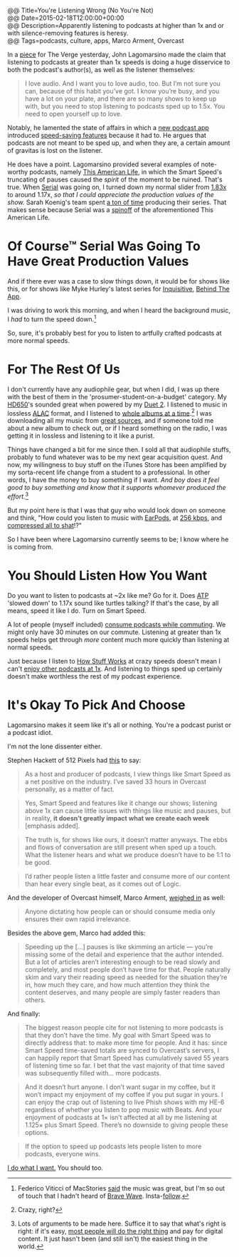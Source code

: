 @@ Title=You're Listening Wrong (No You're Not)   
@@ Date=2015-02-18T12:00:00+00:00  
@@ Description=Apparently listening to podcasts at higher than 1x and or with silence-removing features is heresy.  
@@ Tags=podcasts, culture, apps, Marco Arment, Overcast  

In a [piece][theverge] for The Verge yesterday, John Lagomarsino made the claim that listening to podcasts at greater than 1x speeds is doing a huge disservice to both the podcast's author(s), as well as the listener themselves:
>I love audio. And I want you to love audio, too. But I’m not sure you can, because of this habit you’ve got. I know you’re busy, and you have a lot on your plate, and there are so many shows to keep up with, but you need to stop listening to podcasts sped up to 1.5x. You need to open yourself up to love.

Notably, he lamented the state of affairs in which a [new podcast app][overcast] introduced [speed-saving features][marco] because it had to. He argues that podcasts are not meant to be sped up, and when they are, a certain amount of gravitas is lost on the listener.

He does have a point. Lagomarsino provided several examples of note-worthy podcasts, namely [This American Life][thisamericanlife], in which the Smart Speed's truncating of pauses caused the *spirit* of the moment to be ruined. That's true. When [Serial][serialpodcast] was going on, I turned down my normal slider from [1.83x][d] to around 1.17x, *so that I could appreciate the production values of the show.* Sarah Koenig's team spent [a ton of time][rollingstone] producing their series. That makes sense because Serial was a [spinoff][thisamericanlife 2] of the aforementioned This American Life. 

# Of Course™ Serial Was Going To Have Great Production Values

And if there ever was a case to slow things down, it would be for shows like this, or for shows like Myke Hurley's latest series for [Inquisitive][relay], [Behind The App][extras].

I was driving to work this morning, and when I heard the background music, I *had* to turn the speed down.[^sd] 

So, sure, it's probably best for you to listen to artfully crafted podcasts at more normal speeds.

# For The Rest Of Us

I don't currently have any audiophile gear, but when I did, I was up there with the best of them in the 'prosumer-student-on-a-budget' category. My [HD650][amazon]'s sounded great when powered by my [Duet 2][amazon 2]. I listened to music in lossless [ALAC][wikipedia] format, and I listened to [whole albums at a time][cnet].[^kta] I was downloading all my music from [great sources][what], and if someone told me about a new album to check out, or if I heard something on the radio, I was getting it in lossless and listening to it like a purist.

Things have changed a bit for me since then. I sold all that audiophile stuffs, probably to fund whatever was to be my next gear acquisition quest. And now, my willingness to buy stuff on the iTunes Store has been amplified by my sorta-recent life change from a student to a professional. In other words, I have the money to buy something if I want. *And boy does it feel good to buy something and know that it supports whomever produced the effort.*[^te]

But my point here is that I was that guy who would look down on someone and think, "How could you listen to music with [EarPods][engadget], at [256 kbps][apple], and [compressed all to shat][npr]!?"

So I have been where Lagomarsino currently seems to be; I know where he is coming from. 

# You Should Listen How You Want

Do you want to listen to podcasts at ~2x like me? Go for it. Does [ATP][atp] 'slowed down' to 1.17x sound like turtles talking? If that's the case, by all means, speed it like I do. Turn on Smart Speed. 

A lot of people (myself included) [consume podcasts while commuting][howstuffworks]. We might only have 30 minutes on our commute. Listening at greater than 1x speeds helps get through *more* content much more quickly than listening at normal speeds.

Just because I listen to [How Stuff Works][howstuffworks 2] at crazy speeds doesn't mean I can't [enjoy other podcasts at 1x][d 2]. And listening to things sped up certainly doesn't make worthless the rest of my podcast experience.

# It's Okay To Pick And Choose

Lagomarsino makes it seem like it's all or nothing. You're a podcast purist or a podcast idiot. 

I'm not the lone dissenter either.

Stephen Hackett of 512 Pixels had [this][512pixels] to say:
>As a host and producer of podcasts, I view things like Smart Speed as a net positive on the industry. I’ve saved 33 hours in Overcast personally, as a matter of fact.

>Yes, Smart Speed and features like it change our shows; listening above 1x can cause little issues with things like music and pauses, but in reality, **it doesn’t greatly impact what we create each week** [emphasis added].

>The truth is, for shows like ours, it doesn’t matter anyways. The ebbs and flows of conversation are still present when sped up a touch. What the listener hears and what we produce doesn’t have to be 1:1 to be good.

>I’d rather people listen a little faster and consume more of our content than hear every single beat, as it comes out of Logic.

And the developer of Overcast himself, Marco Arment, [weighed in][marco 2] as well:
>Anyone dictating how people can or should consume media only ensures their own rapid irrelevance.

Besides the above gem, Marco had added this:
>Speeding up the [...] pauses is like skimming an article — you’re missing some of the detail and experience that the author intended. But a lot of articles aren’t interesting enough to be read slowly and completely, and most people don’t have time for that. People naturally skim and vary their reading speed as needed for the situation they’re in, how much they care, and how much attention they think the content deserves, and many people are simply faster readers than others.

And finally:
>The biggest reason people cite for not listening to more podcasts is that they don’t have the time. My goal with Smart Speed was to directly address that: to make more time for people. And it has: since Smart Speed time-saved totals are synced to Overcast’s servers, I can happily report that Smart Speed has cumulatively saved 55 years of listening time so far. I bet that the vast majority of that time saved was subsequently filled with… more podcasts.

>And it doesn’t hurt anyone. I don’t want sugar in my coffee, but it won’t impact my enjoyment of my coffee if you put sugar in yours. I can enjoy the crap out of listening to live Phish shows with my HE-6 regardless of whether you listen to pop music with Beats. And your enjoyment of podcasts at 1× isn’t affected at all by me listening at 1.125× plus Smart Speed. There’s no downside to giving people these options.

>If the option to speed up podcasts lets people listen to more podcasts, everyone wins.

[I do what I want.][youtube] You should too. 

[^sd]: Federico Viticci of MacStories [said][macstories] the music was great, but I'm so out of touch that I hadn't heard of [Brave Wave][bravewave]. Insta-[follow][twitter]. 
[^kta]: Crazy, right?
[^te]: Lots of arguments to be made here. Suffice it to say that what's right is right: if it's easy, [most people will do the right thing][pcmag] and pay for digital content. It just hasn't been (and still isn't) the easiest thing in the world.

[512pixels]: http://www.512pixels.net/blog/2015/2/another-week-another-debate-about-podcasts
[amazon]: http://www.amazon.com/Sennheiser-HD-650-Headphones/dp/B00018MSNI
[amazon 2]: http://www.amazon.com/Apogee-Duet-Audio-Interface-iPad/dp/B00BB2QBLI/ref=sr_1_1?tag=theov0c-20
[apple]: http://support.apple.com/en-us/HT201616
[atp]: http://atp.fm
[bravewave]: http://www.bravewave.net
[cnet]: http://www.cnet.com/news/will-the-single-kill-the-album/
[d]: http://d.pr/i/aV1m+
[d 2]: http://d.pr/i/1bahR+
[engadget]: http://www.engadget.com/2012/09/18/apple-earpods-review/
[extras]: http://www.extras.relay.fm/blog/2015/2/18/inquisitive-behind-the-app
[howstuffworks]: http://computer.howstuffworks.com/internet/basics/podcasting2.htm
[howstuffworks 2]: http://www.howstuffworks.com/
[macstories]: http://www.macstories.net
[marco]: http://www.marco.org/2014/07/16/overcast
[marco 2]: http://www.marco.org/2015/02/17/listen-to-podcasts-at-whatever-speed-you-want
[npr]: http://www.npr.org/2009/12/31/122114058/the-loudness-wars-why-music-sounds-worse
[overcast]: http://overcast.fm
[pcmag]: http://www.pcmag.com/article2/0,2817,2396424,00.asp
[relay]: http://www.relay.fm/inquisitive/27
[rollingstone]: http://www.rollingstone.com/culture/features/sarah-koenig-on-serial-20141024
[serialpodcast]: http://serialpodcast.org/
[theverge]: http://www.theverge.com/2015/2/17/8043077/stop-listening-to-podcasts-fast-speed
[thisamericanlife]: http://www.thisamericanlife.org/podcast
[thisamericanlife 2]: http://www.thisamericanlife.org/about/serial
[twitter]: https://twitter.com/BraveWaveMusic
[what]: http://what.cd
[wikipedia]: https://en.wikipedia.org/wiki/Apple_Lossless
[youtube]: http://www.youtube.com/watch?v=YeiM3PpZ01Y